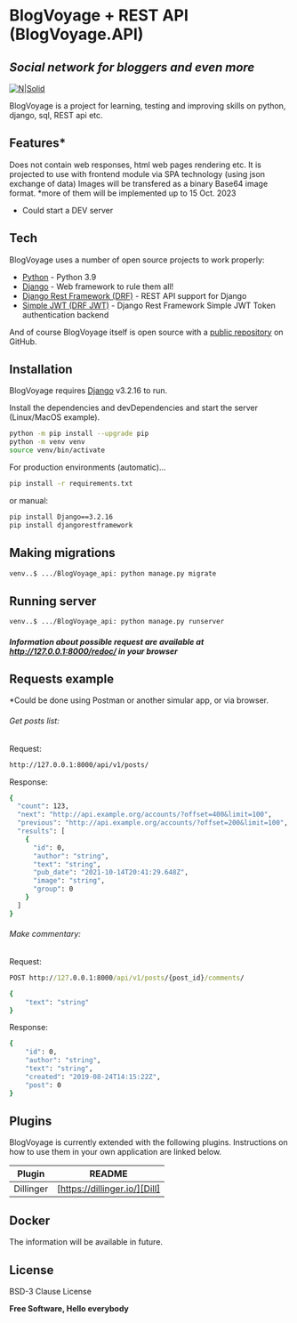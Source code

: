 # BlogVoyage + REST API (BlogVoyage.API)
## _Social network for bloggers and even more_

[![N|Solid](https://static.djangoproject.com/img/logos/django-logo-negative.svg)](https://www.djangoproject.com/)

BlogVoyage is a project for learning, testing and improving skills on python, django, sql, REST api etc.

## Features*
Does not contain web responses, html web pages rendering etc. It is projected to use with frontend module via SPA technology (using json exchange of data)
Images will be transfered as a binary Base64 image format.
*more of them will be implemented up to 15 Oct. 2023

- Could start a DEV server

## Tech

BlogVoyage uses a number of open source projects to work properly:

- [Python] - Python 3.9
- [Django] - Web framework to rule them all!
- [Django Rest Framework (DRF)] - REST API support for Django
- [Simple JWT (DRF JWT)] - Django Rest Framework Simple JWT Token authentication backend


And of course BlogVoyage itself is open source with a [public repository][Rexant-b2k]
 on GitHub.

## Installation

BlogVoyage requires [Django] v3.2.16 to run.

Install the dependencies and devDependencies and start the server (Linux/MacOS example).

```sh
python -m pip install --upgrade pip
python -m venv venv
source venv/bin/activate
```

For production environments (automatic)...

```sh
pip install -r requirements.txt
```
or manual:
```sh
pip install Django==3.2.16
pip install djangorestframework
```

## Making migrations
```sh
venv..$ .../BlogVoyage_api: python manage.py migrate
```

## Running server
```sh
venv..$ .../BlogVoyage_api: python manage.py runserver
```

##### Information about possible request are available at **http://127.0.0.1:8000/redoc/ in your browser**

## Requests example
*Could be done using Postman or another simular app, or via browser.
###### Get posts list:
Request:
```cmd
http://127.0.0.1:8000/api/v1/posts/
```
Response:
```sh
{
  "count": 123,
  "next": "http://api.example.org/accounts/?offset=400&limit=100",
  "previous": "http://api.example.org/accounts/?offset=200&limit=100",
  "results": [
    {
      "id": 0,
      "author": "string",
      "text": "string",
      "pub_date": "2021-10-14T20:41:29.648Z",
      "image": "string",
      "group": 0
    }
  ]
}
```
###### Make commentary:
Request:
```cmd
POST http://127.0.0.1:8000/api/v1/posts/{post_id}/comments/
```
```sh
{
    "text": "string"
}
```

Response:
```sh
{
    "id": 0,
    "author": "string",
    "text": "string",
    "created": "2019-08-24T14:15:22Z",
    "post": 0
}
```

## Plugins

BlogVoyage is currently extended with the following plugins.
Instructions on how to use them in your own application are linked below.

| Plugin | README |
| ------ | ------ |
| Dillinger | [https://dillinger.io/][Dill] |

## Docker

The information will be available in future.


## License

BSD-3 Clause License

**Free Software, Hello everybody**

[//]: # (These are reference links used in the body of this note and get stripped out when the markdown processor does its job. There is no need to format nicely because it shouldn't be seen. Thanks SO - http://stackoverflow.com/questions/4823468/store-comments-in-markdown-syntax)

   [Rexant-b2k]: <https://github.com/Rexant-b2k>
   [git-repo-url]: <https://github.com/Rexant-b2k/BlogVoyage_api.git>
   [Django]: <https://www.djangoproject.com>
   [Python]: <https://www.python.org/>
   [Django Rest Framework (DRF)]: <https://www.django-rest-framework.org/>
   [Simple JWT (DRF JWT)]: <https://django-rest-framework-simplejwt.readthedocs.io/en/latest/>


   [Dill]: <https://dillinger.io/>
